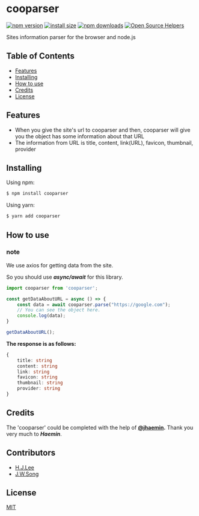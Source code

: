 # cooparser

[![npm version](https://img.shields.io/npm/v/cooparser.svg?style=flat-square)](https://www.npmjs.org/package/cooparser)
[![install size](https://packagephobia.com/badge?p=cooparser)](https://packagephobia.com/result?p=cooparser)
[![npm downloads](https://img.shields.io/npm/dm/cooparser.svg?style=flat-square)](https://npm-stat.com/charts.html?package=cooparser)
[![Open Source Helpers](https://www.codetriage.com/cookie-parking/cooparser/badges/users.svg)](https://www.codetriage.com/cookie-parking/cooparser)

Sites information parser for the browser and node.js
## Table of Contents
  - [Features](#features)
  - [Installing](#installing)
  - [How to use](#how-to-use)
  - [Credits](#credits)
  - [License](#license)

## Features

- When you give the site's url to cooparser and then, cooparser will give you the object has some information about that URL
- The information from URL is title, content, link(URL), favicon, thumbnail, provider

## Installing

Using npm:

```bash
$ npm install cooparser
```

Using yarn:

```bash
$ yarn add cooparser
```

## How to use

### note
We use axios for getting data from the site.

So you should use ***async/await*** for this library.

```js
import cooparser from 'cooparser';

const getDataAboutURL = async () => {
    const data = await cooparser.parse("https://google.com");
    // You can see the object here.
    console.log(data);
}

getDataAboutURL();
```

**The response is as follows:**

```ts
{
    title: string
    content: string
    link: string
    favicon: string
    thumbnail: string
    provider: string
}
```

## Credits

The 'cooparser' could be completed with the help of **[@jhaemin](https://github.com/jhaemin).** Thank you very much to ***Haemin***.

## Contributors
-  [H.J.Lee](https://github.com/hyundang)
-  [J.W.Song](https://github.com/bluayer)


## License

[MIT](LICENSE)
